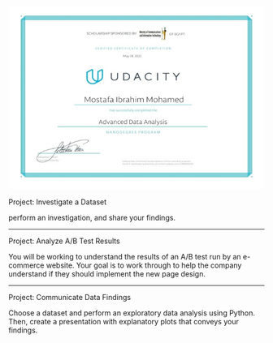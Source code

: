 ![Alt text](https://github.com/Mostafa202/Advanced-Data-Analysis-Nanodegree-/blob/master/certificate%20.jpg?raw=true "Title")


Project: Investigate a Dataset

perform an investigation, and share your findings.

------------------------------------------------------------

Project: Analyze A/B Test Results

You will be working to understand the results of an A/B test run by an e-commerce website. Your goal is to
work through to help the company understand if they should implement the new page design.

------------------------------------------------------------

Project: Communicate Data Findings

Choose a dataset and perform an exploratory data analysis
using Python. Then, create a presentation with explanatory plots that conveys your findings.
